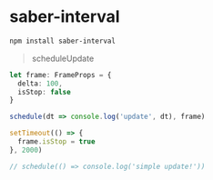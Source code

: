 # saber-interval

```bash
npm install saber-interval
```

> scheduleUpdate

```ts
let frame: FrameProps = {
  delta: 100,
  isStop: false
}

schedule(dt => console.log('update', dt), frame)

setTimeout(() => {
  frame.isStop = true
}, 2000)

// schedule(() => console.log('simple update!'))
```
